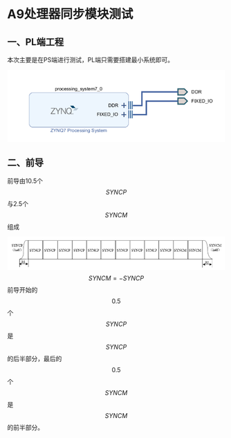 # A9处理器同步模块测试

## 一、PL端工程

本次主要是在PS端进行测试，PL端只需要搭建最小系统即可。

![image-20231108220440194](pic/image-20231108220440194.png)

## 二、前导

前导由10.5个$$SYNCP$$与2.5个$$SYNCM$$组成

![image-20231108225520974](pic/image-20231108225520974.png)
$$
SYNCM = - SYNCP
$$
前导开始的$$0.5$$个$$SYNCP$$是$$SYNCP$$的后半部分，最后的$$0.5$$个$$SYNCM$$是$$SYNCM$$的前半部分。

